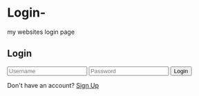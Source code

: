 # Login-
my websites login page 
<!DOCTYPE html>
<html lang="en">
<head>
  <meta charset="UTF-8">
  <meta name="viewport" content="width=device-width, initial-scale=1">
  <title>Login Page</title>
  <link rel="stylesheet" href="style.css">
</head>
<body>
  <div class="login-container">
    <form class="login-form">
      <h2>Login</h2>
      <input type="text" placeholder="Username" required>
      <input type="password" placeholder="Password" required>
      <button type="submit">Login</button>
      <p class="signup-link">Don't have an account? <a href="#">Sign Up</a></p>
    </form>
  </div>
</body>
</html>